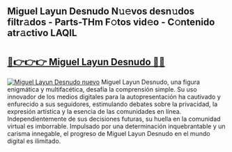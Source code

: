 ## Miguel Layun Desnudo N𝚞𝚎vos desn𝚞dos filtr𝚊dos - Parts-THm F𝚘tos vid𝚎o - C𝚘ntenido atr𝚊ctivo LAQIL

# <h2><a href="http://mb6mu5l.tromn.icu/?c=Miguel+Layun+Desnudo">🔗👉👉👉 Miguel Layun Desnudo 🔗🔗</a></h2>

[![Miguel Layun Desnudo nuevo](https://i.imgur.com/pEAQMta.gif)](http://mb6mu5l.tromn.icu/?c=Miguel+Layun+Desnudo)
Miguel Layun Desnudo, una figura enigmática y multifacética, desafía la comprensión simple. Su uso innovador de los medios digitales para la autopresentación ha cautivado y enfurecido a sus seguidores, estimulando debates sobre la privacidad, la expresión artística y la esencia de las comunidades en línea. Independientemente de sus decisiones futuras, su huella en la comunidad virtual es imborrable. Impulsado por una determinación inquebrantable y un carisma innegable, el progreso de Miguel Layun Desnudo en el mundo digital es ilimitado.
